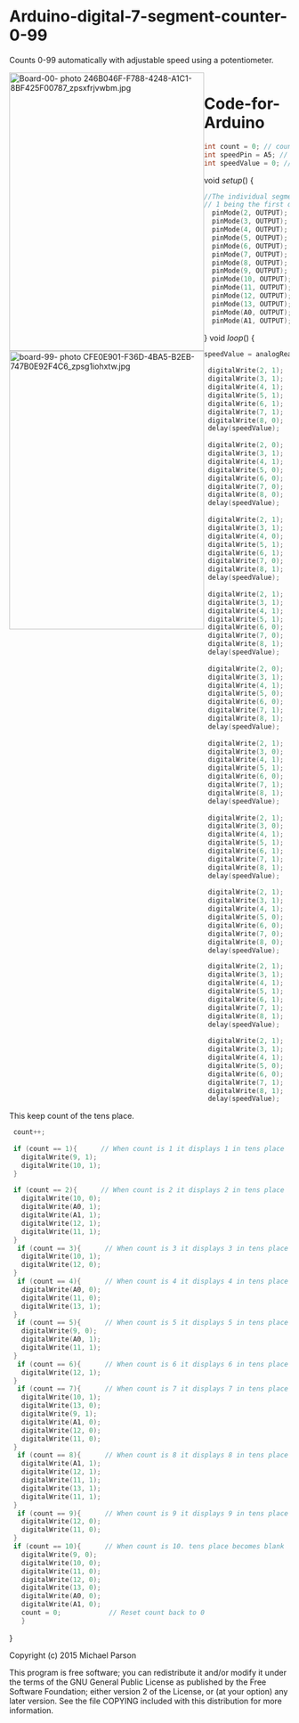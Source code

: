 # Arduino-digital-7-segment-counter-0-99
Counts 0-99 automatically with adjustable speed using a potentiometer. 

<div style="float: right;" a href="http://s76.photobucket.com/user/mpgoat/media/246B046F-F788-4248-A1C1-8BF425F00787_zpsxfrjvwbm.jpg.html" target="_blank"><img HEIGHT="500" WIDTH="350" src="http://i76.photobucket.com/albums/j8/mpgoat/246B046F-F788-4248-A1C1-8BF425F00787_zpsxfrjvwbm.jpg" border="0" alt="Board-00- photo 246B046F-F788-4248-A1C1-8BF425F00787_zpsxfrjvwbm.jpg" style="float:left;" alt="" /></a> <img HEIGHT="500" WIDTH="350" src="http://i76.photobucket.com/albums/j8/mpgoat/CFE0E901-F36D-4BA5-B2EB-747B0E92F4C6_zpsg1iohxtw.jpg" border="0" alt="board-99- photo CFE0E901-F36D-4BA5-B2EB-747B0E92F4C6_zpsg1iohxtw.jpg" style="float:left;" alt="" /></a>

# Code-for-Arduino
```c
int count = 0; // counter
int speedPin = A5; // potentiometer 
int speedValue = 0; // 
```
void *setup*() {
```c
//The individual segments of a 2 digit seven-segment display.
// 1 being the first digit 2 being the second digit
  pinMode(2, OUTPUT);  //A1
  pinMode(3, OUTPUT);  //B1
  pinMode(4, OUTPUT);  //C1
  pinMode(5, OUTPUT);  //D1
  pinMode(6, OUTPUT);  //E1
  pinMode(7, OUTPUT);  //F1
  pinMode(8, OUTPUT);  //G1
  pinMode(9, OUTPUT);  //B2
  pinMode(10, OUTPUT);  //C2
  pinMode(11, OUTPUT);  //D2
  pinMode(12, OUTPUT);  //E2
  pinMode(13, OUTPUT);  //F2
  pinMode(A0, OUTPUT);  //A2
  pinMode(A1, OUTPUT);  //G2
```
}
void *loop*() {
```c
speedValue = analogRead(speedPin); 
  
 digitalWrite(2, 1);  //-------------
 digitalWrite(3, 1);  
 digitalWrite(4, 1);  
 digitalWrite(5, 1);  //  Display 0 in ones place
 digitalWrite(6, 1);
 digitalWrite(7, 1);
 digitalWrite(8, 0);  //-------------
 delay(speedValue);
 
 digitalWrite(2, 0);  //-------------
 digitalWrite(3, 1);
 digitalWrite(4, 1);
 digitalWrite(5, 0);  //  Display 1 in ones place
 digitalWrite(6, 0);
 digitalWrite(7, 0);
 digitalWrite(8, 0);  //-------------
 delay(speedValue);
 
 digitalWrite(2, 1);  //-------------
 digitalWrite(3, 1);
 digitalWrite(4, 0);
 digitalWrite(5, 1);  //  Display 2 in ones place
 digitalWrite(6, 1);
 digitalWrite(7, 0);
 digitalWrite(8, 1);  //-------------
 delay(speedValue);
 
 digitalWrite(2, 1);  //-------------
 digitalWrite(3, 1);
 digitalWrite(4, 1);
 digitalWrite(5, 1);  //  Display 3 in ones place
 digitalWrite(6, 0);
 digitalWrite(7, 0);
 digitalWrite(8, 1);  //-------------
 delay(speedValue);
 
 digitalWrite(2, 0);  //-------------
 digitalWrite(3, 1);
 digitalWrite(4, 1);
 digitalWrite(5, 0);  //  Display 4 in ones place
 digitalWrite(6, 0);
 digitalWrite(7, 1);
 digitalWrite(8, 1);  //-------------
 delay(speedValue);
 
 digitalWrite(2, 1);  //-------------
 digitalWrite(3, 0);
 digitalWrite(4, 1);
 digitalWrite(5, 1);  //  Display 5 in ones place
 digitalWrite(6, 0);
 digitalWrite(7, 1);
 digitalWrite(8, 1);  //-------------
 delay(speedValue);
 
 digitalWrite(2, 1);  //-------------
 digitalWrite(3, 0);
 digitalWrite(4, 1);
 digitalWrite(5, 1);  //  Display 6 in ones place
 digitalWrite(6, 1);
 digitalWrite(7, 1);
 digitalWrite(8, 1);  //-------------
 delay(speedValue);
 
 digitalWrite(2, 1);  //-------------
 digitalWrite(3, 1);
 digitalWrite(4, 1);
 digitalWrite(5, 0);  //  Display 7 in ones place
 digitalWrite(6, 0);
 digitalWrite(7, 0);
 digitalWrite(8, 0);  //-------------
 delay(speedValue);

 digitalWrite(2, 1);  //-------------
 digitalWrite(3, 1);
 digitalWrite(4, 1);
 digitalWrite(5, 1);  //  Display 8 in ones place
 digitalWrite(6, 1);
 digitalWrite(7, 1);
 digitalWrite(8, 1);  //-------------
 delay(speedValue);
 
 digitalWrite(2, 1);  //-------------
 digitalWrite(3, 1);
 digitalWrite(4, 1);
 digitalWrite(5, 0);  //  Display 9 in ones place
 digitalWrite(6, 0);
 digitalWrite(7, 1);
 digitalWrite(8, 1);  //-------------
 delay(speedValue);
```
This keep count of the tens place.
```c
 count++;
 
 if (count == 1){      // When count is 1 it displays 1 in tens place
   digitalWrite(9, 1);
   digitalWrite(10, 1);
 }
 
 if (count == 2){      // When count is 2 it displays 2 in tens place
   digitalWrite(10, 0);
   digitalWrite(A0, 1);
   digitalWrite(A1, 1);
   digitalWrite(12, 1);
   digitalWrite(11, 1);
 }
  if (count == 3){      // When count is 3 it displays 3 in tens place
   digitalWrite(10, 1);
   digitalWrite(12, 0);
 }
  if (count == 4){      // When count is 4 it displays 4 in tens place
   digitalWrite(A0, 0);
   digitalWrite(11, 0);
   digitalWrite(13, 1);
 }
  if (count == 5){      // When count is 5 it displays 5 in tens place
   digitalWrite(9, 0);
   digitalWrite(A0, 1);
   digitalWrite(11, 1);
 }
  if (count == 6){      // When count is 6 it displays 6 in tens place
   digitalWrite(12, 1);
 }
  if (count == 7){      // When count is 7 it displays 7 in tens place
   digitalWrite(10, 1);
   digitalWrite(13, 0);
   digitalWrite(9, 1);
   digitalWrite(A1, 0);
   digitalWrite(12, 0);
   digitalWrite(11, 0);
 }
  if (count == 8){      // When count is 8 it displays 8 in tens place
   digitalWrite(A1, 1);
   digitalWrite(12, 1);
   digitalWrite(11, 1);
   digitalWrite(13, 1);
   digitalWrite(11, 1);
 }
  if (count == 9){      // When count is 9 it displays 9 in tens place
   digitalWrite(12, 0);
   digitalWrite(11, 0);
 }
 if (count == 10){      // When count is 10. tens place becomes blank
   digitalWrite(9, 0);
   digitalWrite(10, 0);
   digitalWrite(11, 0);
   digitalWrite(12, 0);
   digitalWrite(13, 0);
   digitalWrite(A0, 0);
   digitalWrite(A1, 0);
   count = 0;            // Reset count back to 0
   }
```
}



Copyright (c) 2015 Michael Parson

  This program is free software; you can redistribute it and/or
  modify it under the terms of the GNU General Public License as
  published by the Free Software Foundation; either version 2 of the
  License, or (at your option) any later version.  See the file
  COPYING included with this distribution for more information.

